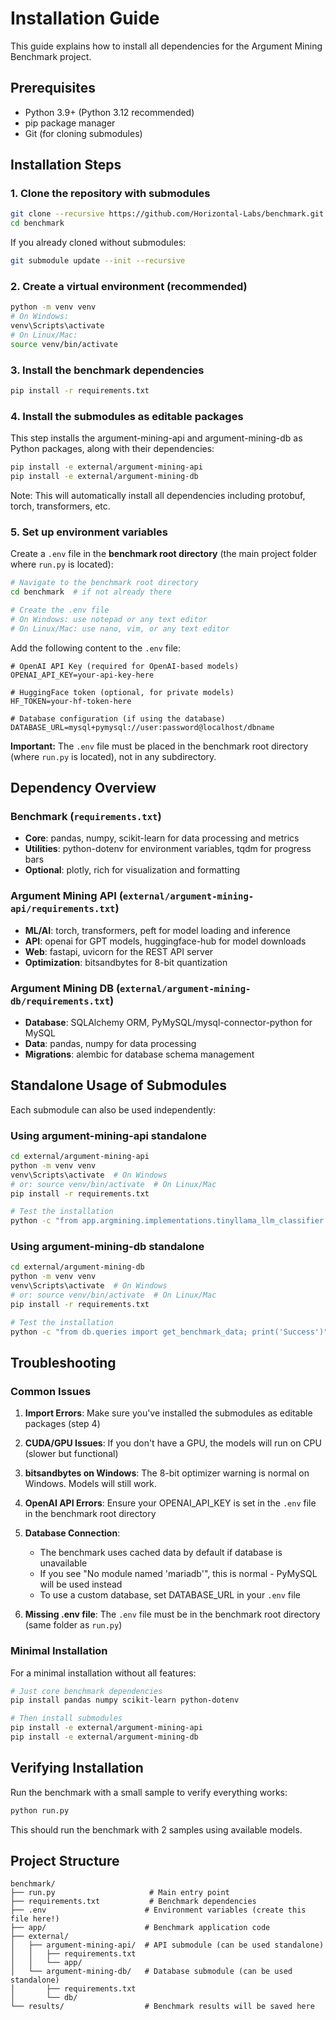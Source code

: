 # Installation Guide

This guide explains how to install all dependencies for the Argument Mining Benchmark project.

## Prerequisites

- Python 3.9+ (Python 3.12 recommended)
- pip package manager
- Git (for cloning submodules)

## Installation Steps

### 1. Clone the repository with submodules

```bash
git clone --recursive https://github.com/Horizontal-Labs/benchmark.git
cd benchmark
```

If you already cloned without submodules:
```bash
git submodule update --init --recursive
```

### 2. Create a virtual environment (recommended)

```bash
python -m venv venv
# On Windows:
venv\Scripts\activate
# On Linux/Mac:
source venv/bin/activate
```

### 3. Install the benchmark dependencies

```bash
pip install -r requirements.txt
```

### 4. Install the submodules as editable packages

This step installs the argument-mining-api and argument-mining-db as Python packages, along with their dependencies:

```bash
pip install -e external/argument-mining-api
pip install -e external/argument-mining-db
```

Note: This will automatically install all dependencies including protobuf, torch, transformers, etc.

### 5. Set up environment variables

Create a `.env` file in the **benchmark root directory** (the main project folder where `run.py` is located):

```bash
# Navigate to the benchmark root directory
cd benchmark  # if not already there

# Create the .env file
# On Windows: use notepad or any text editor
# On Linux/Mac: use nano, vim, or any text editor
```

Add the following content to the `.env` file:

```env
# OpenAI API Key (required for OpenAI-based models)
OPENAI_API_KEY=your-api-key-here

# HuggingFace token (optional, for private models)
HF_TOKEN=your-hf-token-here

# Database configuration (if using the database)
DATABASE_URL=mysql+pymysql://user:password@localhost/dbname
```

**Important:** The `.env` file must be placed in the benchmark root directory (where `run.py` is located), not in any subdirectory.

## Dependency Overview

### Benchmark (`requirements.txt`)
- **Core**: pandas, numpy, scikit-learn for data processing and metrics
- **Utilities**: python-dotenv for environment variables, tqdm for progress bars
- **Optional**: plotly, rich for visualization and formatting

### Argument Mining API (`external/argument-mining-api/requirements.txt`)
- **ML/AI**: torch, transformers, peft for model loading and inference
- **API**: openai for GPT models, huggingface-hub for model downloads
- **Web**: fastapi, uvicorn for the REST API server
- **Optimization**: bitsandbytes for 8-bit quantization

### Argument Mining DB (`external/argument-mining-db/requirements.txt`)
- **Database**: SQLAlchemy ORM, PyMySQL/mysql-connector-python for MySQL
- **Data**: pandas, numpy for data processing
- **Migrations**: alembic for database schema management

## Standalone Usage of Submodules

Each submodule can also be used independently:

### Using argument-mining-api standalone

```bash
cd external/argument-mining-api
python -m venv venv
venv\Scripts\activate  # On Windows
# or: source venv/bin/activate  # On Linux/Mac
pip install -r requirements.txt

# Test the installation
python -c "from app.argmining.implementations.tinyllama_llm_classifier import TinyLLamaLLMClassifier; print('Success')"
```

### Using argument-mining-db standalone

```bash
cd external/argument-mining-db
python -m venv venv
venv\Scripts\activate  # On Windows
# or: source venv/bin/activate  # On Linux/Mac
pip install -r requirements.txt

# Test the installation
python -c "from db.queries import get_benchmark_data; print('Success')"
```

## Troubleshooting

### Common Issues

1. **Import Errors**: Make sure you've installed the submodules as editable packages (step 4)

2. **CUDA/GPU Issues**: If you don't have a GPU, the models will run on CPU (slower but functional)

3. **bitsandbytes on Windows**: The 8-bit optimizer warning is normal on Windows. Models will still work.

4. **OpenAI API Errors**: Ensure your OPENAI_API_KEY is set in the `.env` file in the benchmark root directory

5. **Database Connection**: 
   - The benchmark uses cached data by default if database is unavailable
   - If you see "No module named 'mariadb'", this is normal - PyMySQL will be used instead
   - To use a custom database, set DATABASE_URL in your `.env` file

6. **Missing .env file**: The `.env` file must be in the benchmark root directory (same folder as `run.py`)

### Minimal Installation

For a minimal installation without all features:

```bash
# Just core benchmark dependencies
pip install pandas numpy scikit-learn python-dotenv

# Then install submodules
pip install -e external/argument-mining-api
pip install -e external/argument-mining-db
```

## Verifying Installation

Run the benchmark with a small sample to verify everything works:

```bash
python run.py
```

This should run the benchmark with 2 samples using available models.

## Project Structure

```
benchmark/
├── run.py                     # Main entry point
├── requirements.txt           # Benchmark dependencies
├── .env                      # Environment variables (create this file here!)
├── app/                      # Benchmark application code
├── external/
│   ├── argument-mining-api/  # API submodule (can be used standalone)
│   │   ├── requirements.txt
│   │   └── app/
│   └── argument-mining-db/   # Database submodule (can be used standalone)
│       ├── requirements.txt
│       └── db/
└── results/                  # Benchmark results will be saved here
```